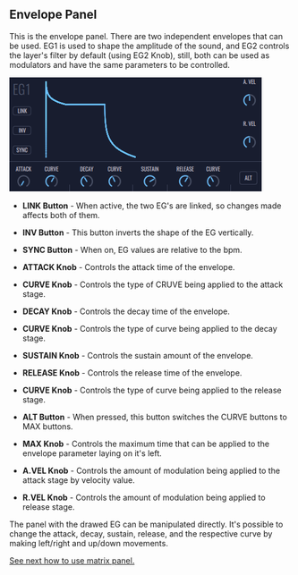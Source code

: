 ## **Envelope Panel**

This is the envelope panel. There are two independent envelopes that can be used. EG1 is used to shape the amplitude of the sound, and EG2 controls the layer's filter by default (using EG2 Knob), still, both can be used as modulators and have the same parameters to be controlled.

<img src="images/envelope-panel.png" style="padding: 0px; bottom-padding: 0px;"/>

- **LINK Button** - When active, the two EG's are linked, so changes made affects both of them.

- **INV Button** - This button inverts the shape of the EG vertically.

- **SYNC Button** - When on, EG values are relative to the bpm.

- **ATTACK Knob** - Controls the attack time of the envelope.

- **CURVE Knob** - Controls the type of CRUVE being applied to the attack stage.

- **DECAY Knob** - Controls the decay time of the envelope.

- **CURVE Knob** - Controls the type of curve being applied to the decay stage.

- **SUSTAIN Knob** - Controls the sustain amount of the envelope.

- **RELEASE Knob** - Controls the release time of the envelope.

- **CURVE Knob** - Controls the type of curve being applied to the release stage.

- **ALT Button** - When pressed, this button switches the CURVE buttons to MAX buttons.

- **MAX Knob** - Controls the maximum time that can be applied to the envelope parameter laying on it's left.

- **A.VEL Knob** - Controls the amount of modulation being applied to the attack stage by velocity value.

- **R.VEL Knob** - Controls the amount of modulation being applied to release stage.

The panel with the drawed EG can be manipulated directly. It's possible to change the attack, decay, sustain, release, and the respective curve by making left/right and up/down movements.

[See next how to use matrix panel.](matrix-panel)
